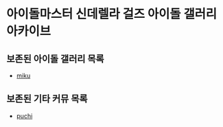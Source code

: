 # 아이돌마스터 신데렐라 걸즈 아이돌 갤러리 아카이브
## 보존된 아이돌 갤러리 목록
* [miku](idols/miku)
## 보존된 기타 커뮤 목록
* [puchi](etc/commu/puchi)
